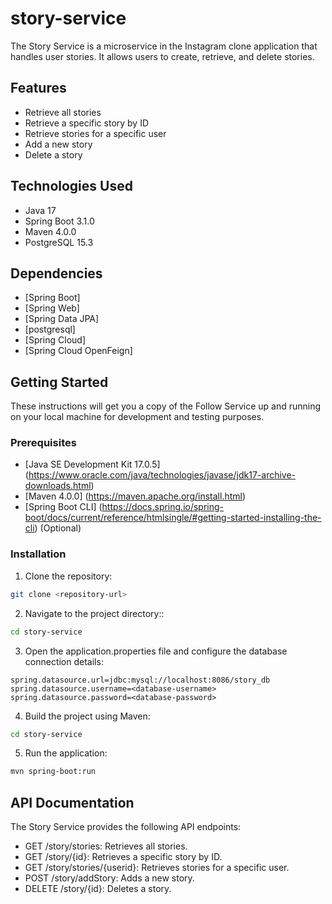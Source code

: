 # story-service

The Story Service is a microservice in the Instagram clone application that handles user stories. It allows users to create, retrieve, and delete stories.

## Features

- Retrieve all stories
- Retrieve a specific story by ID
- Retrieve stories for a specific user
- Add a new story
- Delete a story

## Technologies Used
- Java 17
- Spring Boot 3.1.0
- Maven 4.0.0
- PostgreSQL 15.3
## Dependencies

- [Spring Boot] 
- [Spring Web]
- [Spring Data JPA]
- [postgresql]
- [Spring Cloud]
- [Spring Cloud OpenFeign]

## Getting Started
These instructions will get you a copy of the Follow Service up and running on your local machine for development and testing purposes.

### Prerequisites

- [Java SE Development Kit 17.0.5] (https://www.oracle.com/java/technologies/javase/jdk17-archive-downloads.html)
- [Maven 4.0.0] (https://maven.apache.org/install.html)
- [Spring Boot CLI] (https://docs.spring.io/spring-boot/docs/current/reference/htmlsingle/#getting-started-installing-the-cli) (Optional)

### Installation
1. Clone the repository:
```bash
git clone <repository-url>
```
2. Navigate to the project directory::
```bash
cd story-service
```
3. Open the application.properties file and configure the database connection details:
```
spring.datasource.url=jdbc:mysql://localhost:8086/story_db
spring.datasource.username=<database-username>
spring.datasource.password=<database-password>
```
4. Build the project using Maven:
```bash
cd story-service
```
5. Run the application:
```bash
mvn spring-boot:run
```
## API Documentation
The Story Service provides the following API endpoints:

- GET /story/stories: Retrieves all stories.
- GET /story/{id}: Retrieves a specific story by ID.
- GET /story/stories/{userid}: Retrieves stories for a specific user.
- POST /story/addStory: Adds a new story.
- DELETE /story/{id}: Deletes a story.

